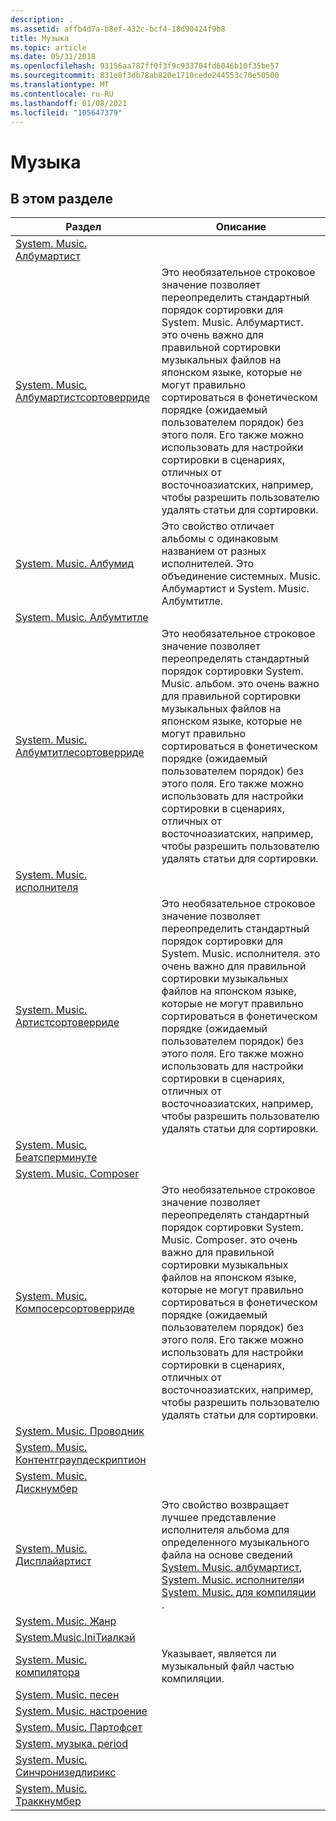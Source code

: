 ```yaml
---
description: .
ms.assetid: affb4d7a-b8ef-432c-bcf4-18d90424f9b8
title: Музыка
ms.topic: article
ms.date: 05/31/2018
ms.openlocfilehash: 93156aa787ff0f3f9c933704fd6046b10f35be57
ms.sourcegitcommit: 831e8f3db78ab820e1710cede244553c70e50500
ms.translationtype: MT
ms.contentlocale: ru-RU
ms.lasthandoff: 01/08/2021
ms.locfileid: "105647379"
---
```

# <a name="music"></a>Музыка

## <a name="in-this-section"></a>В этом разделе



| Раздел                                                                                                    | Описание                                                                                                                                                                                                                                                                                                                                                                                                                  |
|----------------------------------------------------------------------------------------------------------|------------------------------------------------------------------------------------------------------------------------------------------------------------------------------------------------------------------------------------------------------------------------------------------------------------------------------------------------------------------------------------------------------------------------------|
| [System. Music. Албумартист](./props-system-music-albumartist.md)<br/>                         |                                                                                                                                                                                                                                                                                                                                                                                                                              |
| [System. Music. Албумартистсортоверриде](props-system-music-albumartistsortoverride.md)<br/>        | Это необязательное строковое значение позволяет переопределить стандартный порядок сортировки для System. Music. Албумартист. это очень важно для правильной сортировки музыкальных файлов на японском языке, которые не могут правильно сортироваться в фонетическом порядке (ожидаемый пользователем порядок) без этого поля. Его также можно использовать для настройки сортировки в сценариях, отличных от восточноазиатских, например, чтобы разрешить пользователю удалять статьи для сортировки.<br/> |
| [System. Music. Албумид](./props-system-music-albumid.md)<br/>                                 | Это свойство отличает альбомы с одинаковым названием от разных исполнителей. Это объединение системных. Music. Албумартист и System. Music. Албумтитле.<br/>                                                                                                                                                                                                                                                  |
| [System. Music. Албумтитле](./props-system-music-albumtitle.md)<br/>                           |                                                                                                                                                                                                                                                                                                                                                                                                                              |
| [System. Music. Албумтитлесортоверриде](props-system-music-albumtitlesortoverride.md)<br/>          | Это необязательное строковое значение позволяет переопределять стандартный порядок сортировки System. Music. альбом. это очень важно для правильной сортировки музыкальных файлов на японском языке, которые не могут правильно сортироваться в фонетическом порядке (ожидаемый пользователем порядок) без этого поля. Его также можно использовать для настройки сортировки в сценариях, отличных от восточноазиатских, например, чтобы разрешить пользователю удалять статьи для сортировки.<br/>       |
| [System. Music. исполнителя](./props-system-music-artist.md)<br/>                                   |                                                                                                                                                                                                                                                                                                                                                                                                                              |
| [System. Music. Артистсортоверриде](props-system-music-artistsortoverride.md)<br/>                  | Это необязательное строковое значение позволяет переопределить стандартный порядок сортировки для System. Music. исполнителя. это очень важно для правильной сортировки музыкальных файлов на японском языке, которые не могут правильно сортироваться в фонетическом порядке (ожидаемый пользователем порядок) без этого поля. Его также можно использовать для настройки сортировки в сценариях, отличных от восточноазиатских, например, чтобы разрешить пользователю удалять статьи для сортировки.<br/>      |
| [System. Music. Беатсперминуте](./props-system-music-beatsperminute.md)<br/>                   |                                                                                                                                                                                                                                                                                                                                                                                                                              |
| [System. Music. Composer](./props-system-music-composer.md)<br/>                               |                                                                                                                                                                                                                                                                                                                                                                                                                              |
| [System. Music. Компосерсортоверриде](props-system-music-composersortoverride.md)<br/>              | Это необязательное строковое значение позволяет переопределять стандартный порядок сортировки System. Music. Composer. это очень важно для правильной сортировки музыкальных файлов на японском языке, которые не могут правильно сортироваться в фонетическом порядке (ожидаемый пользователем порядок) без этого поля. Его также можно использовать для настройки сортировки в сценариях, отличных от восточноазиатских, например, чтобы разрешить пользователю удалять статьи для сортировки.<br/>    |
| [System. Music. Проводник](./props-system-music-conductor.md)<br/>                             |                                                                                                                                                                                                                                                                                                                                                                                                                              |
| [System. Music. Контентграупдескриптион](./props-system-music-contentgroupdescription.md)<br/> |                                                                                                                                                                                                                                                                                                                                                                                                                              |
| [System. Music. Дискнумбер](props-system-music-discnumber.md)<br/>                                  |                                                                                                                                                                                                                                                                                                                                                                                                                              |
| [System. Music. Дисплайартист](./props-system-music-displayartist.md)<br/>                     | Это свойство возвращает лучшее представление исполнителя альбома для определенного музыкального файла на основе сведений [System. Music. албумартист](./props-system-music-albumartist.md), [System. Music. исполнителя](./props-system-music-artist.md)и [System. Music. для компиляции](./props-system-music-iscompilation.md) .<br/>                                                                                            |
| [System. Music. Жанр](./props-system-music-genre.md)<br/>                                     |                                                                                                                                                                                                                                                                                                                                                                                                                              |
| [System.Music.IniТиалкэй](./props-system-music-initialkey.md)<br/>                           |                                                                                                                                                                                                                                                                                                                                                                                                                              |
| [System. Music. компилятора](./props-system-music-iscompilation.md)<br/>                     | Указывает, является ли музыкальный файл частью компиляции.<br/>                                                                                                                                                                                                                                                                                                                                                        |
| [System. Music. песен](./props-system-music-lyrics.md)<br/>                                   |                                                                                                                                                                                                                                                                                                                                                                                                                              |
| [System. Music. настроение](./props-system-music-mood.md)<br/>                                       |                                                                                                                                                                                                                                                                                                                                                                                                                              |
| [System. Music. Партофсет](./props-system-music-partofset.md)<br/>                             |                                                                                                                                                                                                                                                                                                                                                                                                                              |
| [System. музыка. period](./props-system-music-period.md)<br/>                                   |                                                                                                                                                                                                                                                                                                                                                                                                                              |
| [System. Music. Синчронизедлирикс](./props-system-music-synchronizedlyrics.md)<br/>           |                                                                                                                                                                                                                                                                                                                                                                                                                              |
| [System. Music. Траккнумбер](./props-system-music-tracknumber.md)<br/>                         |                                                                                                                                                                                                                                                                                                                                                                                                                              |



 

 

 
